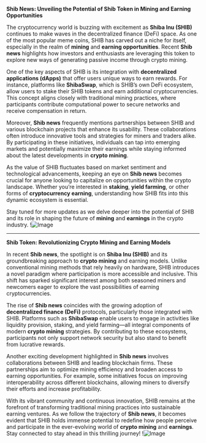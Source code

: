**Shib News: Unveiling the Potential of Shib Token in Mining and Earning Opportunities**

The cryptocurrency world is buzzing with excitement as **Shiba Inu (SHIB)** continues to make waves in the decentralized finance (DeFi) space. As one of the most popular meme coins, SHIB has carved out a niche for itself, especially in the realm of **mining** and **earning opportunities**. Recent **Shib news** highlights how investors and enthusiasts are leveraging this token to explore new ways of generating passive income through crypto mining.

One of the key aspects of SHIB is its integration with **decentralized applications (dApps)** that offer users unique ways to earn rewards. For instance, platforms like **ShibaSwap**, which is SHIB’s own DeFi ecosystem, allow users to stake their SHIB tokens and earn additional cryptocurrencies. This concept aligns closely with traditional mining practices, where participants contribute computational power to secure networks and receive compensation in return.

Moreover, **Shib news** frequently mentions partnerships between SHIB and various blockchain projects that enhance its usability. These collaborations often introduce innovative tools and strategies for miners and traders alike. By participating in these initiatives, individuals can tap into emerging markets and potentially maximize their earnings while staying informed about the latest developments in **crypto mining**.

As the value of SHIB fluctuates based on market sentiment and technological advancements, keeping an eye on **Shib news** becomes crucial for anyone looking to capitalize on opportunities within the crypto landscape. Whether you’re interested in **staking**, **yield farming**, or other forms of **cryptocurrency earning**, understanding how SHIB fits into this dynamic ecosystem is essential.

Stay tuned for more updates as we delve deeper into the potential of SHIB and its role in shaping the future of **mining** and **earnings** in the crypto industry. !![Image](https://github.com/user-attachments/assets/590b50a7-4459-4e76-8a31-559aed223621)

---

**Shib Token: Revolutionizing Crypto Mining and Earning Models**

In recent **Shib news**, the spotlight is on **Shiba Inu (SHIB)** and its groundbreaking approach to **crypto mining** and earning models. Unlike conventional mining methods that rely heavily on hardware, SHIB introduces a novel paradigm where participation is more accessible and inclusive. This shift has sparked significant interest among both seasoned miners and newcomers eager to explore the vast possibilities of earning cryptocurrencies.

The rise of **Shib news** coincides with the growing adoption of **decentralized finance (DeFi)** protocols, particularly those integrated with SHIB. Platforms such as **ShibaSwap** enable users to engage in activities like liquidity provision, staking, and yield farming—all integral components of modern **crypto mining** strategies. By contributing to these ecosystems, participants not only support network security but also stand to benefit from lucrative rewards.

Another exciting development highlighted in **Shib news** involves collaborations between SHIB and leading blockchain firms. These partnerships aim to optimize mining efficiency and broaden access to earning opportunities. For example, some initiatives focus on improving interoperability across different blockchains, allowing miners to diversify their efforts and increase profitability.

With its vibrant community and continuous innovation, SHIB remains at the forefront of transforming traditional mining practices into sustainable earning ventures. As we follow the trajectory of **Shib news**, it becomes evident that SHIB holds immense potential to redefine how people perceive and participate in the ever-evolving world of **crypto mining** and **earnings**. Stay connected to stay ahead in this thrilling journey! !![Image](https://github.com/user-attachments/assets/590b50a7-4459-4e76-8a31-559aed223621)